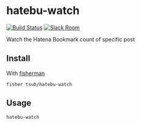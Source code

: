 # hatebu-watch

[![Build Status][travis-badge]][travis-link]
[![Slack Room][slack-badge]][slack-link]

Watch the Hatena Bookmark count of specific post

## Install

With [fisherman]

```
fisher tsub/hatebu-watch
```

## Usage

```fish
hatebu-watch
```

[travis-link]: https://travis-ci.org/tsub/hatebu-watch
[travis-badge]: https://img.shields.io/travis/tsub/hatebu-watch.svg
[slack-link]: https://fisherman-wharf.herokuapp.com
[slack-badge]: https://fisherman-wharf.herokuapp.com/badge.svg
[fisherman]: https://github.com/fisherman/fisherman
